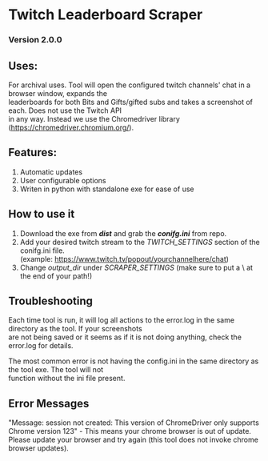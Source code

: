 # Twitch Leaderboard Scraper
### Version 2.0.0

## Uses:
For archival uses. Tool will open the configured twitch channels' chat in a browser window, expands the <br>
leaderboards for both Bits and Gifts/gifted subs and takes a screenshot of each. Does not use the Twitch API <br> 
in any way. Instead we use the Chromedriver library (https://chromedriver.chromium.org/). 

## Features: 
1. Automatic updates
2. User configurable options
3. Writen in python with standalone exe for ease of use


## How to use it
1. Download the exe from ***dist***  and grab the ***conifg.ini*** from repo. <br>
2. Add your desired twitch stream to the *TWITCH_SETTINGS* section of the conifg.ini file. <br> (example: https://www.twitch.tv/popout/yourchannelhere/chat)
3. Change *output_dir* under *SCRAPER_SETTINGS* (make sure to put a \ at the end of your path!)



## Troubleshooting
Each time tool is run, it will log all actions to the error.log in the same directory as the tool. If your screenshots <br> 
are not being saved or it seems as if it is not doing anything, check the error.log for details. 

The most common error is not having the config.ini in the same directory as the tool exe. The tool will not <br> 
function without the ini file present. 

## Error Messages
"Message: session not created: This version of ChromeDriver only supports Chrome version 123" - This means your chrome browser is out of update. Please update your browser and try again (this tool does not invoke chrome browser updates). 

